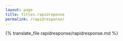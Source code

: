 ```yaml
---
layout: page
title: titles.rapidreponse
permalink: /rapidresponse/
---
```

{% translate_file rapidresponse/rapidresponse.md %}

